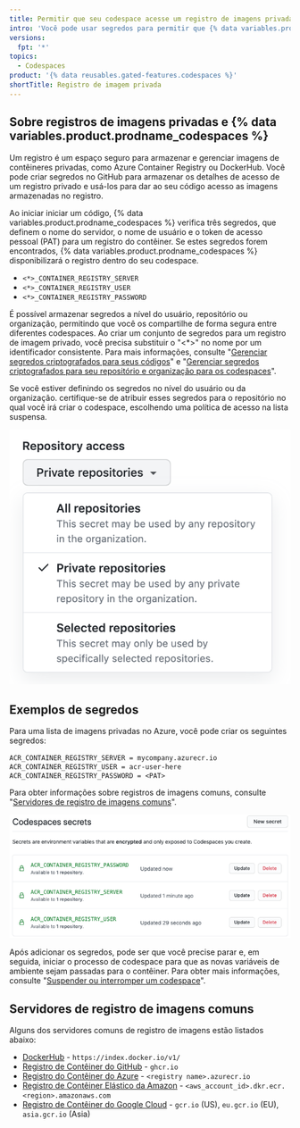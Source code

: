 ```yaml
---
title: Permitir que seu codespace acesse um registro de imagens privadas
intro: 'Você pode usar segredos para permitir que {% data variables.product.prodname_codespaces %} acesse um registro de imagens privada'
versions:
  fpt: '*'
topics:
  - Codespaces
product: '{% data reusables.gated-features.codespaces %}'
shortTitle: Registro de imagem privada
---
```


## Sobre registros de imagens privadas e {% data variables.product.prodname_codespaces %}

Um registro é um espaço seguro para armazenar e gerenciar imagens de contêineres privadas, como Azure Container Registry ou DockerHub. Você pode criar segredos no GitHub para armazenar os detalhes de acesso de um registro privado e usá-los para dar ao seu código acesso as imagens armazenadas no registro.

Ao iniciar iniciar um código, {% data variables.product.prodname_codespaces %} verifica três segredos, que definem o nome do servidor, o nome de usuário e o token de acesso pessoal (PAT) para um registro do contêiner. Se estes segredos forem encontrados, {% data variables.product.prodname_codespaces %} disponibilizará o registro dentro do seu codespace.

- `<*>_CONTAINER_REGISTRY_SERVER`
- `<*>_CONTAINER_REGISTRY_USER`
- `<*>_CONTAINER_REGISTRY_PASSWORD`

É possível armazenar segredos a nível do usuário, repositório ou organização, permitindo que você os compartilhe de forma segura entre diferentes codespaces. Ao criar um conjunto de segredos para um registro de imagem privado, você precisa substituir o "<*>" no nome por um identificador consistente. Para mais informações, consulte "[Gerenciar segredos criptografados para seus códigos](/codespaces/managing-your-codespaces/managing-encrypted-secrets-for-your-codespaces)" e "[Gerenciar segredos criptografados para seu repositório e organização para os codespaces](/codespaces/managing-codespaces-for-your-organization/managing-encrypted-secrets-for-your-repository-and-organization-for-codespaces)".

Se você estiver definindo os segredos no nível do usuário ou da organização. certifique-se de atribuir esses segredos para o repositório no qual você irá criar o codespace, escolhendo uma política de acesso na lista suspensa.

![Exemplo de segredo do registro de imagem](/assets/images/help/codespaces/secret-repository-access.png)

## Exemplos de segredos

Para uma lista de imagens privadas no Azure, você pode criar os seguintes segredos:

```
ACR_CONTAINER_REGISTRY_SERVER = mycompany.azurecr.io
ACR_CONTAINER_REGISTRY_USER = acr-user-here
ACR_CONTAINER_REGISTRY_PASSWORD = <PAT>
```

Para obter informações sobre registros de imagens comuns, consulte "[Servidores de registro de imagens comuns](#common-image-registry-servers)".

![Exemplo de segredo do registro de imagem](/assets/images/help/settings/codespaces-image-registry-secret-example.png)

Após adicionar os segredos, pode ser que você precise parar e, em seguida, iniciar o processo de codespace para que as novas variáveis de ambiente sejam passadas para o contêiner. Para obter mais informações, consulte "[Suspender ou interromper um codespace](/codespaces/codespaces-reference/using-the-command-palette-in-codespaces#suspending-or-stopping-a-codespace)".

## Servidores de registro de imagens comuns

Alguns dos servidores comuns de registro de imagens estão listados abaixo:

- [DockerHub](https://docs.docker.com/engine/reference/commandline/info/) - `https://index.docker.io/v1/`
- [Registro de Contêiner do GitHub](/packages/working-with-a-github-packages-registry/working-with-the-container-registry) - `ghcr.io`
- [Registro do Contêiner do Azure](https://docs.microsoft.com/azure/container-registry/) - `<registry name>.azurecr.io`
- [Registro de Contêiner Elástico da Amazon](https://docs.aws.amazon.com/AmazonECR/latest/userguide/Registries.html) - `<aws_account_id>.dkr.ecr.<region>.amazonaws.com`
- [Registro de Contêiner do Google Cloud](https://cloud.google.com/container-registry/docs/overview#registries) - `gcr.io` (US), `eu.gcr.io` (EU), `asia.gcr.io` (Asia)
